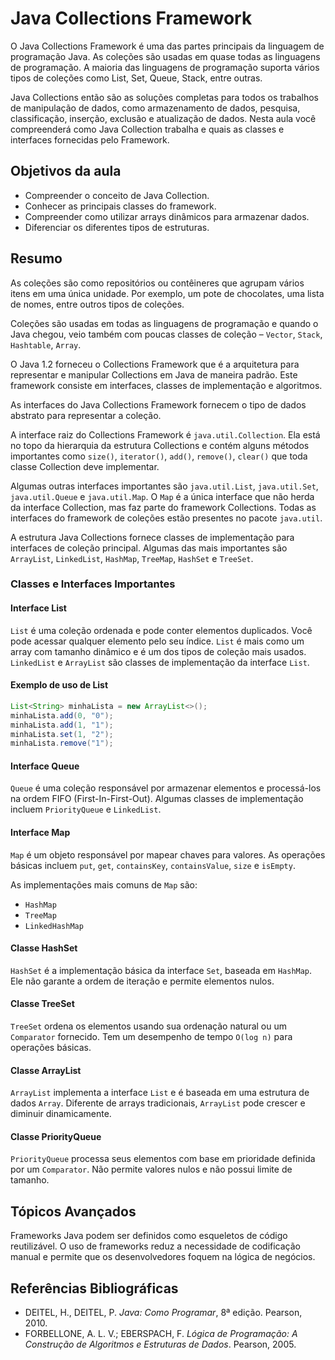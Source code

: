 # Java Collections Framework

O Java Collections Framework é uma das partes principais da linguagem de programação Java. As coleções são usadas em quase todas as linguagens de programação. A maioria das linguagens de programação suporta vários tipos de coleções como List, Set, Queue, Stack, entre outras.

Java Collections então são as soluções completas para todos os trabalhos de manipulação de dados, como armazenamento de dados, pesquisa, classificação, inserção, exclusão e atualização de dados. Nesta aula você compreenderá como Java Collection trabalha e quais as classes e interfaces fornecidas pelo Framework.

## Objetivos da aula

- Compreender o conceito de Java Collection.
- Conhecer as principais classes do framework.
- Compreender como utilizar arrays dinâmicos para armazenar dados.
- Diferenciar os diferentes tipos de estruturas.

## Resumo

As coleções são como repositórios ou contêineres que agrupam vários itens em uma única unidade. Por exemplo, um pote de chocolates, uma lista de nomes, entre outros tipos de coleções.

Coleções são usadas em todas as linguagens de programação e quando o Java chegou, veio também com poucas classes de coleção – `Vector`, `Stack`, `Hashtable`, `Array`.

O Java 1.2 forneceu o Collections Framework que é a arquitetura para representar e manipular Collections em Java de maneira padrão. Este framework consiste em interfaces, classes de implementação e algoritmos.

As interfaces do Java Collections Framework fornecem o tipo de dados abstrato para representar a coleção.

A interface raiz do Collections Framework é `java.util.Collection`. Ela está no topo da hierarquia da estrutura Collections e contém alguns métodos importantes como `size()`, `iterator()`, `add()`, `remove()`, `clear()` que toda classe Collection deve implementar.

Algumas outras interfaces importantes são `java.util.List`, `java.util.Set`, `java.util.Queue` e `java.util.Map`. O `Map` é a única interface que não herda da interface Collection, mas faz parte do framework Collections. Todas as interfaces do framework de coleções estão presentes no pacote `java.util`.

A estrutura Java Collections fornece classes de implementação para interfaces de coleção principal. Algumas das mais importantes são `ArrayList`, `LinkedList`, `HashMap`, `TreeMap`, `HashSet` e `TreeSet`.

### Classes e Interfaces Importantes

#### Interface List

`List` é uma coleção ordenada e pode conter elementos duplicados. Você pode acessar qualquer elemento pelo seu índice. `List` é mais como um array com tamanho dinâmico e é um dos tipos de coleção mais usados. `LinkedList` e `ArrayList` são classes de implementação da interface `List`.

#### Exemplo de uso de List
```java
List<String> minhaLista = new ArrayList<>();
minhaLista.add(0, "0");
minhaLista.add(1, "1");
minhaLista.set(1, "2");
minhaLista.remove("1");
```

#### Interface Queue

`Queue` é uma coleção responsável por armazenar elementos e processá-los na ordem FIFO (First-In-First-Out). Algumas classes de implementação incluem `PriorityQueue` e `LinkedList`.

#### Interface Map

`Map` é um objeto responsável por mapear chaves para valores. As operações básicas incluem `put`, `get`, `containsKey`, `containsValue`, `size` e `isEmpty`.

As implementações mais comuns de `Map` são:
- `HashMap`
- `TreeMap`
- `LinkedHashMap`

#### Classe HashSet

`HashSet` é a implementação básica da interface `Set`, baseada em `HashMap`. Ele não garante a ordem de iteração e permite elementos nulos.

#### Classe TreeSet

`TreeSet` ordena os elementos usando sua ordenação natural ou um `Comparator` fornecido. Tem um desempenho de tempo `O(log n)` para operações básicas.

#### Classe ArrayList

`ArrayList` implementa a interface `List` e é baseada em uma estrutura de dados `Array`. Diferente de arrays tradicionais, `ArrayList` pode crescer e diminuir dinamicamente.

#### Classe PriorityQueue

`PriorityQueue` processa seus elementos com base em prioridade definida por um `Comparator`. Não permite valores nulos e não possui limite de tamanho.

## Tópicos Avançados

Frameworks Java podem ser definidos como esqueletos de código reutilizável. O uso de frameworks reduz a necessidade de codificação manual e permite que os desenvolvedores foquem na lógica de negócios.

## Referências Bibliográficas

- DEITEL, H., DEITEL, P. *Java: Como Programar*, 8ª edição. Pearson, 2010.
- FORBELLONE, A. L. V.; EBERSPACH, F. *Lógica de Programação: A Construção de Algoritmos e Estruturas de Dados*. Pearson, 2005.